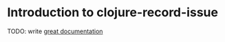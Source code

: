 # Introduction to clojure-record-issue

TODO: write [great documentation](http://jacobian.org/writing/great-documentation/what-to-write/)
